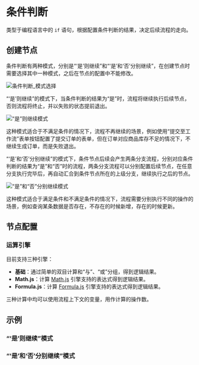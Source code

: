 # 条件判断

类型于编程语言中的 `if` 语句，根据配置条件判断的结果，决定后续流程的走向。

## 创建节点

条件判断有两种模式，分别是“‘是’则继续”和“‘是’和‘否’分别继续”，在创建节点时需要选择其中一种模式，之后在节点的配置中不能修改。

![条件判断_模式选择](https://nocobase-docs.oss-cn-beijing.aliyuncs.com/3de27308c1179523d8606c66bf3a5fb4.png)

“‘是’则继续”的模式下，当条件判断的结果为“是”时，流程将继续执行后续节点，否则流程将终止，并以失败的状态提前退出。

![“是”则继续模式](https://nocobase-docs.oss-cn-beijing.aliyuncs.com/0f6ae1afe61d501f8eb1f6dedb3d4ad7.png)

这种模式适合于不满足条件的情况下，流程不再继续的场景，例如使用“提交至工作流”表单按钮配置了提交订单的表单，但在订单对应商品库存不足的情况下，不继续生成订单，而是失败退出。

“‘是’和‘否’分别继续”的模式下，条件节点后续会产生两条分支流程，分别对应条件判断的结果为“是”和“否”时的流程，两条分支流程可以分别配置后续节点，在任意分支执行完毕后，再自动汇合到条件节点所在的上级分支，继续执行之后的节点。

![“是”和“否”分别继续模式](https://nocobase-docs.oss-cn-beijing.aliyuncs.com/974a1fcd8603629b64ffce6c55d59282.png)

这种模式适合于满足条件和不满足条件的情况下，流程需要分别执行不同的操作的场景，例如查询某条数据是否存在，不存在的时候新增，存在的时候更新。

## 节点配置

### 运算引擎

目前支持三种引擎：

- **基础**：通过简单的双目计算和“与”、“或”分组，得到逻辑结果。
- **Math.js**：计算 [Math.js](https://mathjs.org/) 引擎支持的表达式得到逻辑结果。
- **Formula.js**：计算 [Formula.js](https://formulajs.info/) 引擎支持的表达式得到逻辑结果。

三种计算中均可以使用流程上下文的变量，用作计算的操作数。

## 示例

### “‘是’则继续”模式

<!-- TODO -->

### “‘是’和‘否’分别继续”模式

<!-- TODO -->
